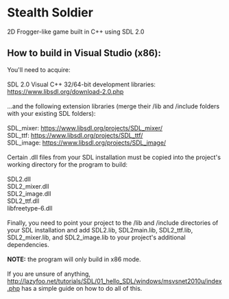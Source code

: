 # Stealth Soldier
2D Frogger-like game built in C++ using SDL 2.0

## How to build in Visual Studio (x86):

You'll need to acquire: 
<br>
<br>
SDL 2.0 Visual C++ 32/64-bit development libraries: https://www.libsdl.org/download-2.0.php
<br>
<br>
...and the following extension libraries (merge their /lib and /include folders with your existing SDL folders):
<br>
<br>
SDL_mixer: https://www.libsdl.org/projects/SDL_mixer/
<br>
SDL_ttf: https://www.libsdl.org/projects/SDL_ttf/
<br>
SDL_image: https://www.libsdl.org/projects/SDL_image/
<br>
<br>
Certain .dll files from your SDL installation must be copied into the project's working directory for the program to build:
<br>
<br>
SDL2.dll<br>
SDL2_mixer.dll<br>
SDL2_image.dll<br>
SDL2_ttf.dll<br>
libfreetype-6.dll
<br>
<br>
Finally, you need to point your project to the /lib and /include directories of your SDL installation and add SDL2.lib, SDL2main.lib, SDL2_ttf.lib, SDL2_mixer.lib, and SDL2_image.lib to your project's additional dependencies.
<br>
<br>
<b>NOTE:</b> the program will only build in x86 mode.
<br>
<br>
If you are unsure of anything, http://lazyfoo.net/tutorials/SDL/01_hello_SDL/windows/msvsnet2010u/index.php has a simple guide on how to do all of this.
<br>
<br>
